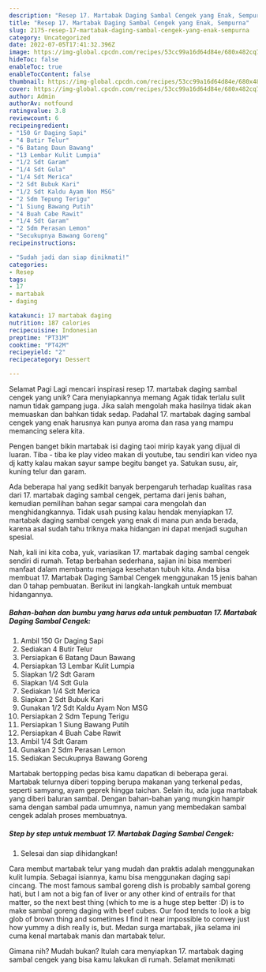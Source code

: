 ```yaml
---
description: "Resep 17. Martabak Daging Sambal Cengek yang Enak, Sempurna"
title: "Resep 17. Martabak Daging Sambal Cengek yang Enak, Sempurna"
slug: 2175-resep-17-martabak-daging-sambal-cengek-yang-enak-sempurna
category: Uncategorized
date: 2022-07-05T17:41:32.396Z
image: https://img-global.cpcdn.com/recipes/53cc99a16d64d84e/680x482cq70/17-martabak-daging-sambal-cengek-foto-resep-utama.jpg
hideToc: false
enableToc: true
enableTocContent: false
thumbnail: https://img-global.cpcdn.com/recipes/53cc99a16d64d84e/680x482cq70/17-martabak-daging-sambal-cengek-foto-resep-utama.jpg
cover: https://img-global.cpcdn.com/recipes/53cc99a16d64d84e/680x482cq70/17-martabak-daging-sambal-cengek-foto-resep-utama.jpg
author: Admin
authorAv: notfound
ratingvalue: 3.8
reviewcount: 6
recipeingredient:
- "150 Gr Daging Sapi"
- "4 Butir Telur"
- "6 Batang Daun Bawang"
- "13 Lembar Kulit Lumpia"
- "1/2 Sdt Garam"
- "1/4 Sdt Gula"
- "1/4 Sdt Merica"
- "2 Sdt Bubuk Kari"
- "1/2 Sdt Kaldu Ayam Non MSG"
- "2 Sdm Tepung Terigu"
- "1 Siung Bawang Putih"
- "4 Buah Cabe Rawit"
- "1/4 Sdt Garam"
- "2 Sdm Perasan Lemon"
- "Secukupnya Bawang Goreng"
recipeinstructions:

- "Sudah jadi dan siap dinikmati!"
categories:
- Resep
tags:
- 17
- martabak
- daging

katakunci: 17 martabak daging 
nutrition: 187 calories
recipecuisine: Indonesian
preptime: "PT31M"
cooktime: "PT42M"
recipeyield: "2"
recipecategory: Dessert

---
```



Selamat Pagi Lagi mencari inspirasi resep 17. martabak daging sambal cengek yang unik? Cara menyiapkannya memang Agak tidak terlalu sulit namun tidak gampang juga. Jika salah mengolah maka hasilnya tidak akan memuaskan dan bahkan tidak sedap. Padahal 17. martabak daging sambal cengek yang enak harusnya kan punya aroma dan rasa yang mampu memancing selera kita.


Pengen banget bikin martabak isi daging taoi mirip kayak yang dijual di luaran. Tiba - tiba ke play video makan di youtube, tau sendiri kan video nya dj katty kalau makan sayur sampe begitu banget ya. Satukan susu, air, kuning telur dan garam.

Ada beberapa hal yang sedikit banyak berpengaruh terhadap kualitas rasa dari 17. martabak daging sambal cengek, pertama dari jenis bahan, kemudian pemilihan bahan segar sampai cara mengolah dan menghidangkannya. Tidak usah pusing kalau hendak menyiapkan 17. martabak daging sambal cengek yang enak di mana pun anda berada, karena asal sudah tahu triknya maka hidangan ini dapat menjadi suguhan spesial.


Nah, kali ini kita coba, yuk, variasikan 17. martabak daging sambal cengek sendiri di rumah. Tetap berbahan sederhana, sajian ini bisa memberi manfaat dalam membantu menjaga kesehatan tubuh kita. Anda bisa membuat 17. Martabak Daging Sambal Cengek menggunakan 15 jenis bahan dan 0 tahap pembuatan. Berikut ini langkah-langkah untuk membuat hidangannya.

<!--inarticleads1-->

##### Bahan-bahan dan bumbu yang harus ada untuk pembuatan 17. Martabak Daging Sambal Cengek:

1. Ambil 150 Gr Daging Sapi
1. Sediakan 4 Butir Telur
1. Persiapkan 6 Batang Daun Bawang
1. Persiapkan 13 Lembar Kulit Lumpia
1. Siapkan 1/2 Sdt Garam
1. Siapkan 1/4 Sdt Gula
1. Sediakan 1/4 Sdt Merica
1. Siapkan 2 Sdt Bubuk Kari
1. Gunakan 1/2 Sdt Kaldu Ayam Non MSG
1. Persiapkan 2 Sdm Tepung Terigu
1. Persiapkan 1 Siung Bawang Putih
1. Persiapkan 4 Buah Cabe Rawit
1. Ambil 1/4 Sdt Garam
1. Gunakan 2 Sdm Perasan Lemon
1. Sediakan Secukupnya Bawang Goreng


Martabak bertopping pedas bisa kamu dapatkan di beberapa gerai. Martabak telurnya diberi topping berupa makanan yang terkenal pedas, seperti samyang, ayam geprek hingga taichan. Selain itu, ada juga martabak yang diberi baluran sambal. Dengan bahan-bahan yang mungkin hampir sama dengan sambal pada umumnya, namun yang membedakan sambal cengek adalah proses membuatnya. 

<!--inarticleads2-->

##### Step by step untuk membuat 17. Martabak Daging Sambal Cengek:


1. Selesai dan siap dihidangkan!

Cara membut martabak telur yang mudah dan praktis adalah menggunakan kulit lumpia. Sebagai isiannya, kamu bisa menggunakan daging sapi cincang. The most famous sambal goreng dish is probably sambal goreng hati, but I am not a big fan of liver or any other kind of entrails for that matter, so the next best thing (which to me is a huge step better :D) is to make sambal goreng daging with beef cubes. Our food tends to look a big glob of brown thing and sometimes I find it near impossible to convey just how yummy a dish really is, but. Medan surga martabak, jika selama ini cuma kenal martabak manis dan martabak telur. 

Gimana nih? Mudah bukan? Itulah cara menyiapkan 17. martabak daging sambal cengek yang bisa kamu lakukan di rumah. Selamat menikmati
